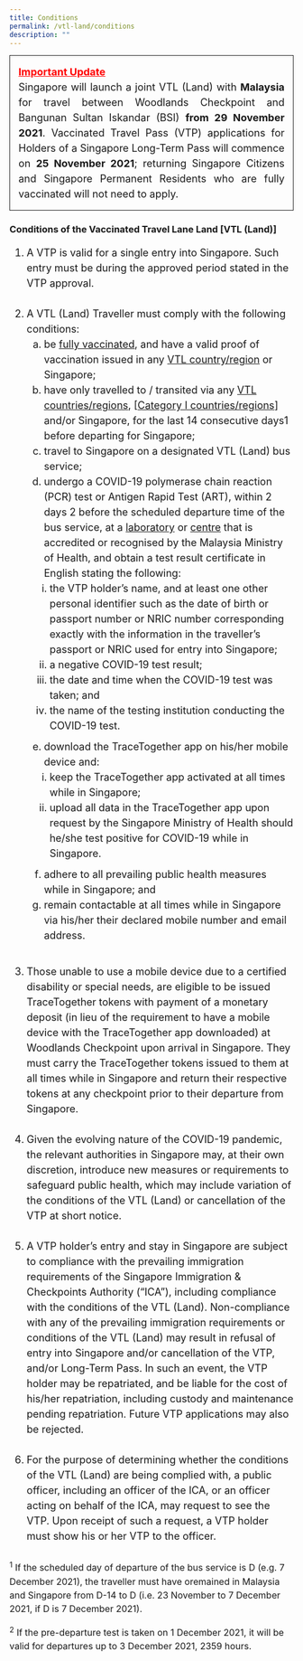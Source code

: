 ```yaml
---
title: Conditions
permalink: /vtl-land/conditions
description: ""
---
```

<div style="padding-left: 5px; padding-bottom: 20px; padding:15px; font-size:16px; line-height:1.0; border-style: solid; border-width: 1px; margin-bottom:20px; text-align:justify;">
	<p style="font-size:18px; margin-top:0px; margin-bottom:0px; line-height:1.5;"><span style="color:red;"><b><u>Important Update</u></b></span></p>
	<p style="font-size:18px; margin-top:0px; margin-bottom:0px; line-height:1.5;">Singapore will launch a joint VTL (Land) with <b>Malaysia</b> for travel between Woodlands Checkpoint and Bangunan Sultan Iskandar (BSI) <b>from 29 November 2021</b>. Vaccinated Travel Pass (VTP) applications for Holders of a Singapore Long-Term Pass will commence on <b>25 November 2021</b>; returning Singapore Citizens and Singapore Permanent Residents who are fully vaccinated will not need to apply.</p>
</div>

### Conditions of the Vaccinated Travel Lane Land [VTL (Land)]


<ol style="font-size:18px; line-height:1.5; padding-bottom:10px;">
<li>A VTP is valid for a single entry into Singapore. Such entry must be during the approved period stated in the VTP approval.</li><br>
<li>A VTL (Land) Traveller must comply with the following conditions:
<ol style="font-size:18px; list-style-type:lower-latin; line-height:1.5; padding-bottom:10px;">
	<li>be <a href="/health/vtsg">fully vaccinated</a>, and have a valid proof of vaccination issued in any <a href="/vtl/requirements-and-process#countries">VTL country/region</a> or Singapore;</li>
	<li>have only travelled to / transited via any <a href="/vtl/requirements-and-process#countries">VTL countries/regions</a>, [<a href="/shn-and-swab-summary">Category I countries/regions</a>] and/or Singapore, for the last 14 consecutive days1 before departing for Singapore;</li>
<li>travel to Singapore on a designated VTL (Land) bus service;</li>
<li>undergo a COVID-19 polymerase chain reaction (PCR) test or Antigen Rapid Test (ART), within 2 days 2 before the scheduled departure time of the bus service, at a <a href="https://covid-19.moh.gov.my/garis-panduan/garis-panduan-kkm/Annex_4a_SENARAI_MAKMAL_YANG_MENJALANKAN_UJIAN_RT-PCR_BAGI_COVID-19_21092021.pdf" target="_blank">laboratory</a> or <a href="https://medicalprac.moh.gov.my/v2/modules/mastop_publish/?tac=Saringan%20Covid-19" target="_blank">centre</a> that is accredited or recognised by the Malaysia Ministry of Health, and obtain a test result certificate in English stating the following:
	<ol style="list-style-type:lower-roman; line-height:1.5; padding-left:10px; padding:bottom:10px;">
<li>the VTP holder’s name, and at least one other personal identifier such as the date of birth or passport number or NRIC number corresponding exactly with the information in the traveller’s passport or NRIC used for entry into Singapore;</li>
		<li>	a negative COVID-19 test result;</li>
		<li>the date and time when the COVID-19 test was taken; and</li>
		<li>the name of the testing institution conducting the COVID-19 test.</li>
	</ol>
	
<li style="padding-top:10px;">download the TraceTogether app on his/her mobile device and:
<ol style="list-style-type:lower-roman; line-height:1.5;padding-left:10px;">	
	<li>keep the TraceTogether app activated at all times while in Singapore;</li>
<li>upload all data in the TraceTogether app upon request by the Singapore Ministry of Health should he/she test positive for COVID-19 while in Singapore.</li>
	</ol>
</li>
	<li  style="padding-top:10px;">adhere to all prevailing public health measures while in Singapore; and</li>
<li>remain contactable at all times while in Singapore via his/her their declared mobile number and email address.</li>
	</li>
	</ol>
</li>
<br>
<li>Those unable to use a mobile device due to a certified disability or special needs, are eligible to be issued TraceTogether tokens with payment of a monetary deposit (in lieu of the requirement to have a mobile device with the TraceTogether app downloaded) at Woodlands Checkpoint upon arrival in Singapore. They must carry the TraceTogether tokens issued to them at all times while in Singapore and return their respective tokens at any checkpoint prior to their departure from Singapore.</li>
<br>
<li>Given the evolving nature of the COVID-19 pandemic, the relevant authorities in Singapore may, at their own discretion, introduce new measures or requirements to safeguard public health, which may include variation of the conditions of the VTL (Land) or cancellation of the VTP at short notice.</li>
<br>
<li>A VTP holder’s entry and stay in Singapore are subject to compliance with the prevailing immigration requirements of the Singapore Immigration & Checkpoints Authority (“ICA”), including compliance with the conditions of the VTL (Land). Non-compliance with any of the prevailing immigration requirements or conditions of the VTL (Land) may result in refusal of entry into Singapore and/or cancellation of the VTP, and/or Long-Term Pass. In such an event, the VTP holder may be repatriated, and be liable for the cost of his/her repatriation, including custody and maintenance pending repatriation. Future VTP applications may also be rejected.</li>
<br>
<li>For the purpose of determining whether the conditions of the VTL (Land) are being complied with, a public officer, including an officer of the ICA, or an officer acting on behalf of the ICA, may request to see the VTP. Upon receipt of such a request, a VTP holder must show his or her VTP to the officer.</li>
</ol>	
	
<p style="font-size:16px;line-height:1.5;"><sup>1</sup> If the scheduled day of departure of the bus service is D (e.g. 7 December 2021), the traveller must have oremained in Malaysia and Singapore from D-14 to D (i.e. 23 November to 7 December 2021, if D is 7 December 2021).</p>
<p style="font-size:16px; line-height:1.5;"><sup>2</sup> If the pre-departure test is taken on 1 December 2021, it will be valid for departures up to 3 December 2021, 2359 hours.</p>